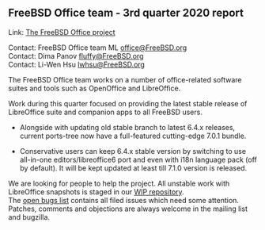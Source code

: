 ## FreeBSD Office team - 3rd quarter 2020 report ##

Link:	 [The FreeBSD Office project](https://wiki.freebsd.org/Office)  

Contact: FreeBSD Office team ML <office@FreeBSD.org>  
Contact: Dima Panov <fluffy@FreeBSD.org>  
Contact: Li-Wen Hsu <lwhsu@FreeBSD.org>  


The FreeBSD Office team works on a number of office-related software suites 
and tools such as OpenOffice and LibreOffice.  

Work during this quarter focused on providing the latest stable release of 
LibreOffice suite and companion apps to all FreeBSD users.

  * Alongside with updating old stable branch to latest 6.4.x releases, 
  current ports-tree now have a full-featured cutting-edge 7.0.1 bundle.  

  * Conservative users can keep 6.4.x stable version by switching to use 
  all-in-one editors/libreoffice6 port and even with i18n language pack (off by default). 
  It will be kept updated at least till 7.1.0 version is released.  

We are looking for people to help the project.
All unstable work with LibreOffice snapshots is staged in our [WIP repository](https://github.com/lwhsu/freebsd-ports-libreoffice).  
The [open bugs list](https://bugs.freebsd.org/bugzilla/buglist.cgi?bug_status=__open__&email1=office%40FreeBSD.org&emailassigned_to1=1&emailcc1=1&emailreporter1=1&emailtype1=substring&query_format=advanced&list_id=374316)
contains all filed issues which need some attention.
Patches, comments and objections are always welcome in the mailing list and bugzilla.

